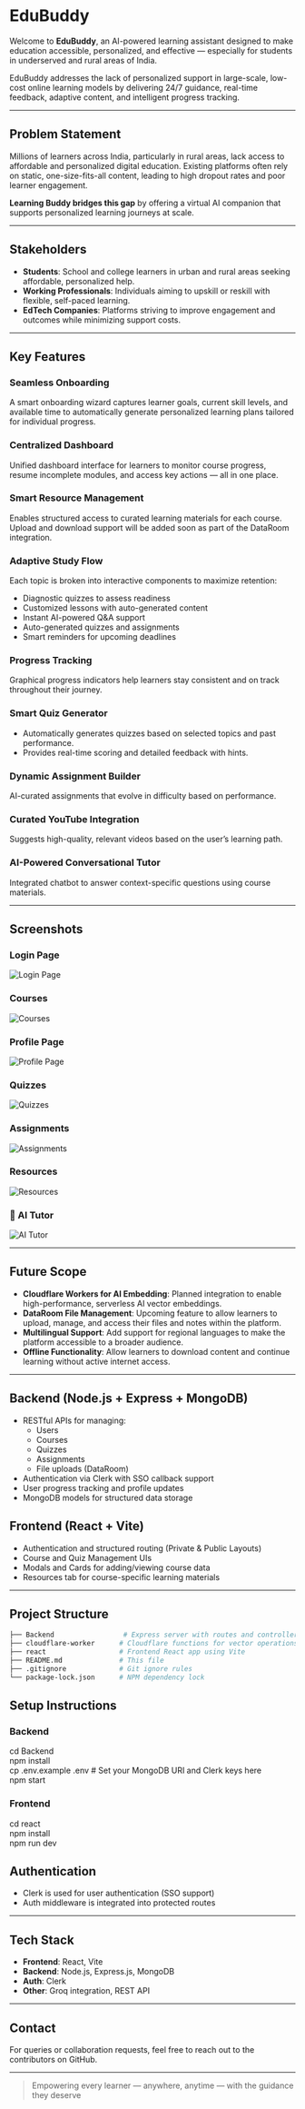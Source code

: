 # EduBuddy


Welcome to **EduBuddy**, an AI-powered learning assistant designed to make education accessible, personalized, and effective — especially for students in underserved and rural areas of India.

EduBuddy addresses the lack of personalized support in large-scale, low-cost online learning models by delivering 24/7 guidance, real-time feedback, adaptive content, and intelligent progress tracking.

---

## Problem Statement

Millions of learners across India, particularly in rural areas, lack access to affordable and personalized digital education. Existing platforms often rely on static, one-size-fits-all content, leading to high dropout rates and poor learner engagement.

**Learning Buddy bridges this gap** by offering a virtual AI companion that supports personalized learning journeys at scale.

---

## Stakeholders

- **Students**: School and college learners in urban and rural areas seeking affordable, personalized help.
- **Working Professionals**: Individuals aiming to upskill or reskill with flexible, self-paced learning.
- **EdTech Companies**: Platforms striving to improve engagement and outcomes while minimizing support costs.

---

## Key Features

### Seamless Onboarding
A smart onboarding wizard captures learner goals, current skill levels, and available time to automatically generate personalized learning plans tailored for individual progress.

### Centralized Dashboard
Unified dashboard interface for learners to monitor course progress, resume incomplete modules, and access key actions — all in one place.

### Smart Resource Management
Enables structured access to curated learning materials for each course. Upload and download support will be added soon as part of the DataRoom integration.

### Adaptive Study Flow
Each topic is broken into interactive components to maximize retention:
- Diagnostic quizzes to assess readiness
- Customized lessons with auto-generated content
- Instant AI-powered Q&A support
- Auto-generated quizzes and assignments
- Smart reminders for upcoming deadlines

### Progress Tracking
Graphical progress indicators help learners stay consistent and on track throughout their journey.

### Smart Quiz Generator
- Automatically generates quizzes based on selected topics and past performance.
- Provides real-time scoring and detailed feedback with hints.

### Dynamic Assignment Builder
AI-curated assignments that evolve in difficulty based on performance.

### Curated YouTube Integration
Suggests high-quality, relevant videos based on the user’s learning path.

### AI-Powered Conversational Tutor
Integrated chatbot to answer context-specific questions using course materials.


---

## Screenshots

### Login Page
![Login Page](Screenshots/Login.jpeg)


### Courses
![Courses](Screenshots/Courses.jpeg)

### Profile Page
![Profile Page](Screenshots/Profile.jpeg)

### Quizzes
![Quizzes](Screenshots/Quizes.jpeg)

### Assignments
![Assignments](Screenshots/Assignments.jpeg)

### Resources
![Resources](Screenshots/Resources.jpeg)

### 🤖 AI Tutor
![AI Tutor](Screenshots/Ai-tutor.jpeg)

---

## Future Scope

- **Cloudflare Workers for AI Embedding**: Planned integration to enable high-performance, serverless AI vector embeddings.
- **DataRoom File Management**: Upcoming feature to allow learners to upload, manage, and access their files and notes within the platform.
- **Multilingual Support**: Add support for regional languages to make the platform accessible to a broader audience.  
- **Offline Functionality**: Allow learners to download content and continue learning without active internet access.
---

## Backend (Node.js + Express + MongoDB)
- RESTful APIs for managing:
  - Users
  - Courses
  - Quizzes
  - Assignments
  - File uploads (DataRoom)
- Authentication via Clerk with SSO callback support
- User progress tracking and profile updates
- MongoDB models for structured data storage


## Frontend (React + Vite)
- Authentication and structured routing (Private & Public Layouts)
- Course and Quiz Management UIs
- Modals and Cards for adding/viewing course data
- Resources tab for course-specific learning materials

---

## Project Structure

```bash
├── Backend                 # Express server with routes and controllers
├── cloudflare-worker      # Cloudflare functions for vector operations
├── react                  # Frontend React app using Vite
├── README.md              # This file
├── .gitignore             # Git ignore rules
└── package-lock.json      # NPM dependency lock
```

## Setup Instructions

### Backend
cd Backend <br>
npm install <br>
cp .env.example .env   # Set your MongoDB URI and Clerk keys here <br>
npm start <br> 


### Frontend
cd react <br>
npm install <br>
npm run dev <br> 


## Authentication
- Clerk is used for user authentication (SSO support)
- Auth middleware is integrated into protected routes

---

## Tech Stack

- **Frontend**: React, Vite  
- **Backend**: Node.js, Express.js, MongoDB  
- **Auth**: Clerk  
- **Other**: Groq integration, REST API

---

## Contact
For queries or collaboration requests, feel free to reach out to the contributors on GitHub.

---

> Empowering every learner — anywhere, anytime — with the guidance they deserve
